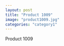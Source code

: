 ```yaml
---
layout: post
title: "Product 1009"
image: "product1009.jpg"
categories: "category1"
---
```

Product 1009
